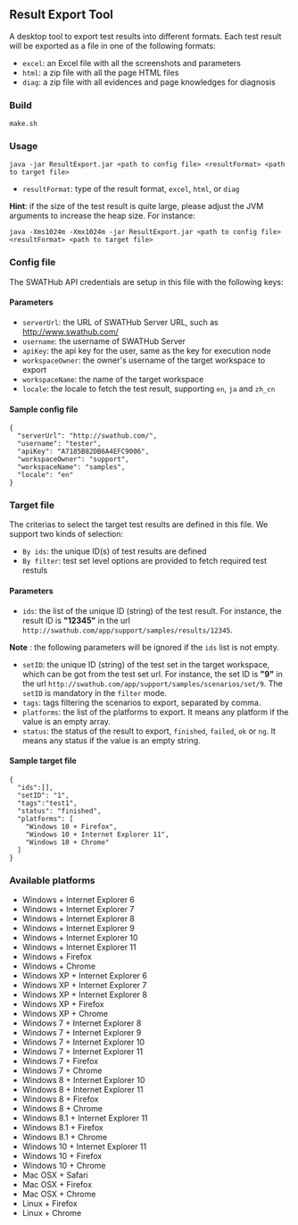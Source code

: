 ##  Result Export Tool

A desktop tool to export test results into different formats. Each test result will be exported as a file in one of the following formats:
* `excel`: an Excel file with all the screenshots and parameters
* `html`: a zip file with all the page HTML files
* `diag`: a zip file with all evidences and page knowledges for diagnosis

### Build

`make.sh`

### Usage

`java -jar ResultExport.jar <path to config file> <resultFormat> <path to target file>`

* `resultFormat`: type of the result format, `excel`, `html`, or `diag`

**Hint**: if the size of the test result is quite large, please adjust the JVM arguments to increase the heap size. For instance:

`java -Xms1024m -Xmx1024m -jar ResultExport.jar <path to config file> <resultFormat> <path to target file>`

### Config file

The SWATHub API credentials are setup in this file with the following keys:

#### Parameters

* `serverUrl`: the URL of SWATHub Server URL, such as http://www.swathub.com/
* `username`: the username of SWATHub Server
* `apiKey`: the api key for the user, same as the key for execution node
* `workspaceOwner`: the owner's username of the target workspace to export
* `workspaceName`: the name of the target workspace
* `locale`: the locale to fetch the test result, supporting `en`, `ja` and `zh_cn`

#### Sample config file

```
{
  "serverUrl": "http://swathub.com/",
  "username": "tester",
  "apiKey": "A7185B82DB6A4EFC9006",
  "workspaceOwner": "support",
  "workspaceName": "samples",
  "locale": "en"
}
```

### Target file

The criterias to select the target test results are defined in this file. We support two kinds of selection:
* `By ids`: the unique ID(s) of test results are defined 
* `By filter`: test set level options are provided to fetch required test restuls

#### Parameters

* `ids`: the list of the unique ID (string) of the test result. For instance, the result ID is **"12345"** in the url `http://swathub.com/app/support/samples/results/12345`.

**Note** : the following parameters will be ignored if the `ids` list is not empty.

* `setID`: the unique ID (string) of the test set in the target workspace, which can be got from the test set url. For instance, the set ID is **"9"** in the url `http://swathub.com/app/support/samples/scenarios/set/9`. The `setID` is mandatory in the `filter` mode.
* `tags`: tags filtering the scenarios to export, separated by comma.
* `platforms`: the list of the platforms to export. It means any platform if the value is an empty array.
* `status`: the status of the result to export, `finished`, `failed`, `ok` or `ng`. It means any status if the value is an empty string.

#### Sample target file

```
{
  "ids":[],
  "setID": "1",
  "tags":"test1",
  "status": "finished",
  "platforms": [
    "Windows 10 + Firefox",
    "Windows 10 + Internet Explorer 11",
    "Windows 10 + Chrome"
  ]
}
```

### Available platforms

* Windows + Internet Explorer 6
* Windows + Internet Explorer 7
* Windows + Internet Explorer 8
* Windows + Internet Explorer 9
* Windows + Internet Explorer 10
* Windows + Internet Explorer 11
* Windows + Firefox
* Windows + Chrome
* Windows XP + Internet Explorer 6
* Windows XP + Internet Explorer 7
* Windows XP + Internet Explorer 8
* Windows XP + Firefox
* Windows XP + Chrome
* Windows 7 + Internet Explorer 8
* Windows 7 + Internet Explorer 9
* Windows 7 + Internet Explorer 10
* Windows 7 + Internet Explorer 11
* Windows 7 + Firefox
* Windows 7 + Chrome
* Windows 8 + Internet Explorer 10
* Windows 8 + Internet Explorer 11
* Windows 8 + Firefox
* Windows 8 + Chrome
* Windows 8.1 + Internet Explorer 11
* Windows 8.1 + Firefox
* Windows 8.1 + Chrome
* Windows 10 + Internet Explorer 11
* Windows 10 + Firefox
* Windows 10 + Chrome
* Mac OSX + Safari
* Mac OSX + Firefox
* Mac OSX + Chrome
* Linux + Firefox
* Linux + Chrome

